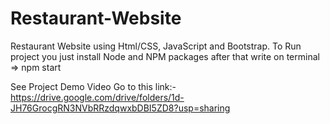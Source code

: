 # Restaurant-Website
Restaurant Website using Html/CSS, JavaScript and Bootstrap.
To Run project you just install Node and NPM packages after that 
write on terminal
=> npm start

See Project Demo Video 
Go to this link:- https://drive.google.com/drive/folders/1d-JH76GrocgRN3NVbRRzdqwxbDBI5ZD8?usp=sharing

